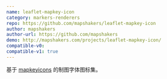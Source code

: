 ```yaml
---
name: leaflet-mapkey-icon
category: markers-renderers
repo: https://github.com/mapshakers/leaflet-mapkey-icon
author: mapshakers
author-url: https://github.com/mapshakers
demo: http://mapshakers.com/projects/leaflet-mapkey-icon/
compatible-v0:
compatible-v1: true
---
```


基于 <a href="https://iconsflow.com">mapkeyicons</a> 的制图字体图标集。
